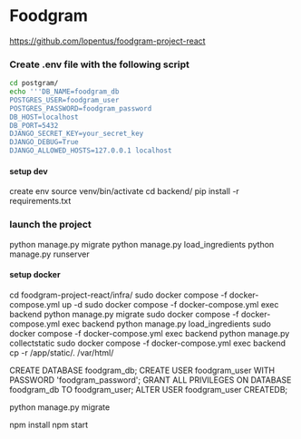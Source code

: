 # Foodgram
https://github.com/lopentus/foodgram-project-react

### Create .env file with the following script
```bash
cd postgram/
echo '''DB_NAME=foodgram_db
POSTGRES_USER=foodgram_user
POSTGRES_PASSWORD=foodgram_password
DB_HOST=localhost
DB_PORT=5432
DJANGO_SECRET_KEY=your_secret_key
DJANGO_DEBUG=True
DJANGO_ALLOWED_HOSTS=127.0.0.1 localhost
```

#### setup dev
create env
source venv/bin/activate 
cd backend/
pip install -r requirements.txt

### launch the project
python manage.py migrate
python manage.py load_ingredients
python manage.py runserver

#### setup docker
cd foodgram-project-react/infra/
sudo docker compose -f docker-compose.yml up -d
sudo docker compose -f docker-compose.yml exec backend python manage.py migrate
sudo docker compose -f docker-compose.yml exec backend python manage.py load_ingredients
sudo docker compose -f docker-compose.yml exec backend python manage.py collectstatic
sudo docker compose -f docker-compose.yml exec backend cp -r /app/static/. /var/html/

CREATE DATABASE foodgram_db;
CREATE USER foodgram_user WITH PASSWORD 'foodgram_password';
GRANT ALL PRIVILEGES ON DATABASE foodgram_db TO foodgram_user;
ALTER USER foodgram_user CREATEDB;

python manage.py migrate

npm install
npm start
